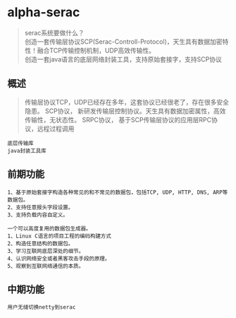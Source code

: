 # alpha-serac
> serac系统要做什么？ <br/>
创造一套传输层协议SCP(Serac-Controll-Protocol)，天生具有数据加密特性！融合TCP传输控制机制，UDP高效传输性。<br/>
创造一套java语言的底层网络封装工具，支持原始套接字，支持SCP协议


## 概述
> 传输层协议TCP，UDP已经存在多年，这套协议已经很老了，存在很多安全隐患。
> SCP协议， 新研发传输层控制协议。天生具有数据加密属性，高效传输性，无状态性。
> SRPC协议， 基于SCP传输层协议的应用层RPC协议，远程过程调用

```
底层传输库
java封装工具库
```


## 前期功能
```
1、基于原始套接字构造各种常见的和不常见的数据包，包括TCP, UDP, HTTP, DNS, ARP等数据包。
2、支持任意报头字段设置。
3、支持负载内容自定义。

一个可以高度复用的数据包生成器。
1、Linux C语言的项目工程的编码构建方式
2、构造任意结构的数据包。
3、学习互联网底层深处的细节。
4、认识网络安全或者黑客攻击手段的原理。
5、观察到互联网络通信的本质。
```

## 中期功能
```
用户无缝切换netty到serac
```
